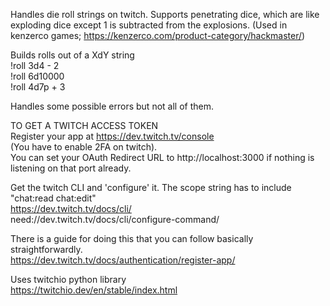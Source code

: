 Handles die roll strings on twitch. Supports penetrating dice, which are like exploding dice except 1 is subtracted from the explosions. 
(Used in kenzerco games; https://kenzerco.com/product-category/hackmaster/)  

  
Builds rolls out of a XdY string  
 !roll 3d4 - 2  
 !roll 6d10000  
 !roll 4d7p + 3  
  
Handles some possible errors but not all of them.  
  
TO GET A TWITCH ACCESS TOKEN  
Register your app at https://dev.twitch.tv/console  
(You have to enable 2FA on twitch).    
You can set your OAuth Redirect URL to http://localhost:3000 if nothing is listening on that port already.  
  
Get the twitch CLI and 'configure' it. The scope string has to include "chat:read chat:edit"  
https://dev.twitch.tv/docs/cli/  
need://dev.twitch.tv/docs/cli/configure-command/  

There is a guide for doing this that you can follow basically straightforwardly.  
https://dev.twitch.tv/docs/authentication/register-app/  

Uses twitchio python library  
https://twitchio.dev/en/stable/index.html  
